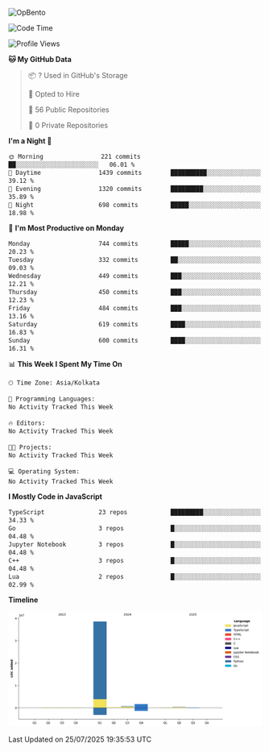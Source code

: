 ![OpBento](https://firebasestorage.googleapis.com/v0/b/smartkaksha-fe32c.appspot.com/o/opbento%2Fparthkapoor-dev3db8f.png?alt=media)

<!--START_SECTION:waka-->
![Code Time](http://img.shields.io/badge/Code%20Time-0%20secs-blue)

![Profile Views](http://img.shields.io/badge/Profile%20Views-13-blue)

**🐱 My GitHub Data** 

> 📦 ? Used in GitHub's Storage 
 > 
> 💼 Opted to Hire
 > 
> 📜 56 Public Repositories 
 > 
> 🔑 0 Private Repositories 
 > 
**I'm a Night 🦉** 

```text
🌞 Morning                221 commits         ██░░░░░░░░░░░░░░░░░░░░░░░   06.01 % 
🌆 Daytime                1439 commits        ██████████░░░░░░░░░░░░░░░   39.12 % 
🌃 Evening                1320 commits        █████████░░░░░░░░░░░░░░░░   35.89 % 
🌙 Night                  698 commits         █████░░░░░░░░░░░░░░░░░░░░   18.98 % 
```
📅 **I'm Most Productive on Monday** 

```text
Monday                   744 commits         █████░░░░░░░░░░░░░░░░░░░░   20.23 % 
Tuesday                  332 commits         ██░░░░░░░░░░░░░░░░░░░░░░░   09.03 % 
Wednesday                449 commits         ███░░░░░░░░░░░░░░░░░░░░░░   12.21 % 
Thursday                 450 commits         ███░░░░░░░░░░░░░░░░░░░░░░   12.23 % 
Friday                   484 commits         ███░░░░░░░░░░░░░░░░░░░░░░   13.16 % 
Saturday                 619 commits         ████░░░░░░░░░░░░░░░░░░░░░   16.83 % 
Sunday                   600 commits         ████░░░░░░░░░░░░░░░░░░░░░   16.31 % 
```


📊 **This Week I Spent My Time On** 

```text
🕑︎ Time Zone: Asia/Kolkata

💬 Programming Languages: 
No Activity Tracked This Week

🔥 Editors: 
No Activity Tracked This Week

🐱‍💻 Projects: 
No Activity Tracked This Week

💻 Operating System: 
No Activity Tracked This Week
```

**I Mostly Code in JavaScript** 

```text
TypeScript               23 repos            █████████░░░░░░░░░░░░░░░░   34.33 % 
Go                       3 repos             █░░░░░░░░░░░░░░░░░░░░░░░░   04.48 % 
Jupyter Notebook         3 repos             █░░░░░░░░░░░░░░░░░░░░░░░░   04.48 % 
C++                      3 repos             █░░░░░░░░░░░░░░░░░░░░░░░░   04.48 % 
Lua                      2 repos             █░░░░░░░░░░░░░░░░░░░░░░░░   02.99 % 
```



**Timeline**

![Lines of Code chart](https://raw.githubusercontent.com/ParthKapoor-dev/ParthKapoor-dev/main/assets/bar_graph.png)


 Last Updated on 25/07/2025 19:35:53 UTC
<!--END_SECTION:waka-->
